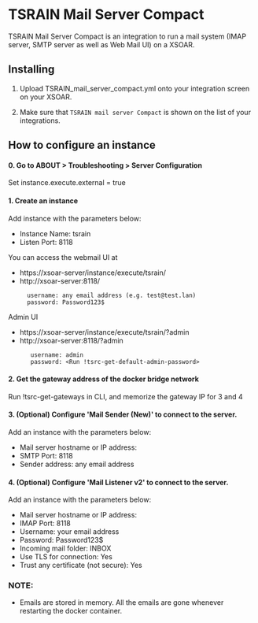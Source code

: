 TSRAIN Mail Server Compact
===========

TSRAIN Mail Server Compact is an integration to run a mail system (IMAP server, SMTP server as well as Web Mail UI) on a XSOAR.


Installing
----------

1. Upload TSRAIN_mail_server_compact.yml onto your integration screen on your XSOAR.

2. Make sure that `TSRAIN mail server Compact` is shown on the list of your integrations.


How to configure an instance
----------

#### 0.  Go to ABOUT > Troubleshooting > Server Configuration
  Set  instance.execute.external = true

#### 1. Create an instance
Add instance with the parameters below:
  - Instance Name: tsrain
  - Listen Port: 8118

You can access the webmail UI at
  - https://xsoar-server/instance/execute/tsrain/
  - http://xsoar-server:8118/
    ```
      username: any email address (e.g. test@test.lan)
      password: Password123$
    ```

Admin UI
  - https://xsoar-server/instance/execute/tsrain/?admin
  - http://xsoar-server:8118/?admin
    ```
       username: admin
       password: <Run !tsrc-get-default-admin-password>
    ```

#### 2. Get the gateway address of the docker bridge network
Run !tsrc-get-gateways in CLI, and memorize the gateway IP for 3 and 4

#### 3. (Optional) Configure 'Mail Sender (New)' to connect to the server.
Add an instance with the parameters below:
  - Mail server hostname or IP address: <gateway IP>
  - SMTP Port: 8118
  - Sender address: any email address

#### 4. (Optional) Configure 'Mail Listener v2' to connect to the server.
Add an instance with the parameters below:
  - Mail server hostname or IP address: <gateway IP>
   - IMAP Port: 8118
   - Username: your email address
   - Password: Password123$
   - Incoming mail folder: INBOX
   - Use TLS for connection: Yes
   - Trust any certificate (not secure): Yes

### NOTE:
 - Emails are stored in memory. All the emails are gone whenever restarting the docker container.
